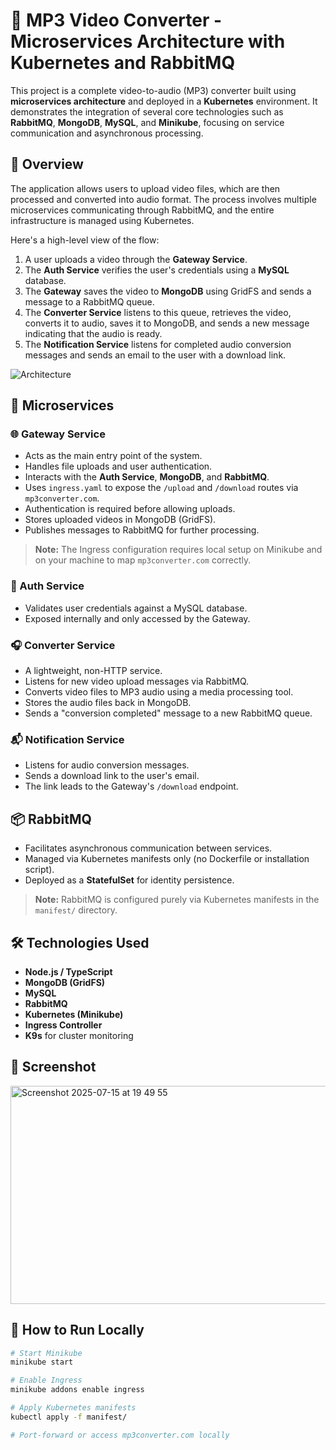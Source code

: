 # 🎵 MP3 Video Converter - Microservices Architecture with Kubernetes and RabbitMQ

This project is a complete video-to-audio (MP3) converter built using **microservices architecture** and deployed in a **Kubernetes** environment. It demonstrates the integration of several core technologies such as **RabbitMQ**, **MongoDB**, **MySQL**, and **Minikube**, focusing on service communication and asynchronous processing.

## 🚀 Overview

The application allows users to upload video files, which are then processed and converted into audio format. The process involves multiple microservices communicating through RabbitMQ, and the entire infrastructure is managed using Kubernetes.

Here's a high-level view of the flow:

1. A user uploads a video through the **Gateway Service**.
2. The **Auth Service** verifies the user's credentials using a **MySQL** database.
3. The **Gateway** saves the video to **MongoDB** using GridFS and sends a message to a RabbitMQ queue.
4. The **Converter Service** listens to this queue, retrieves the video, converts it to audio, saves it to MongoDB, and sends a new message indicating that the audio is ready.
5. The **Notification Service** listens for completed audio conversion messages and sends an email to the user with a download link.

<img  alt="Architecture" src="https://github.com/user-attachments/assets/0eb14afe-66ed-4916-909c-bdf979bf6572" />


## 🧩 Microservices

### 🌐 Gateway Service

- Acts as the main entry point of the system.
- Handles file uploads and user authentication.
- Interacts with the **Auth Service**, **MongoDB**, and **RabbitMQ**.
- Uses `ingress.yaml` to expose the `/upload` and `/download` routes via `mp3converter.com`.
- Authentication is required before allowing uploads.
- Stores uploaded videos in MongoDB (GridFS).
- Publishes messages to RabbitMQ for further processing.

> **Note:** The Ingress configuration requires local setup on Minikube and on your machine to map `mp3converter.com` correctly.

### 🔐 Auth Service

- Validates user credentials against a MySQL database.
- Exposed internally and only accessed by the Gateway.

### 🎧 Converter Service

- A lightweight, non-HTTP service.
- Listens for new video upload messages via RabbitMQ.
- Converts video files to MP3 audio using a media processing tool.
- Stores the audio files back in MongoDB.
- Sends a "conversion completed" message to a new RabbitMQ queue.

### 📬 Notification Service

- Listens for audio conversion messages.
- Sends a download link to the user's email.
- The link leads to the Gateway's `/download` endpoint.

## 📦 RabbitMQ

- Facilitates asynchronous communication between services.
- Managed via Kubernetes manifests only (no Dockerfile or installation script).
- Deployed as a **StatefulSet** for identity persistence.

> **Note:** RabbitMQ is configured purely via Kubernetes manifests in the `manifest/` directory.

## 🛠️ Technologies Used

- **Node.js / TypeScript**
- **MongoDB (GridFS)**
- **MySQL**
- **RabbitMQ**
- **Kubernetes (Minikube)**
- **Ingress Controller**
- **K9s** for cluster monitoring

## 📸 Screenshot
<img width="899" height="349" alt="Screenshot 2025-07-15 at 19 49 55" src="https://github.com/user-attachments/assets/8fcedbd7-c2c2-4ae2-804e-a993edcaa788" />


## 🧪 How to Run Locally

```bash
# Start Minikube
minikube start

# Enable Ingress
minikube addons enable ingress

# Apply Kubernetes manifests
kubectl apply -f manifest/

# Port-forward or access mp3converter.com locally
```
